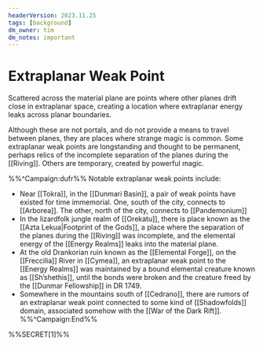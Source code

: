 ```yaml
---
headerVersion: 2023.11.25
tags: [background]
dm_owner: tim
dm_notes: important
---
```

# Extraplanar Weak Point

Scattered across the material plane are points where other planes drift close in extraplanar space, creating a location where extraplanar energy leaks across planar boundaries. 

Although these are not portals, and do not provide a means to travel between planes, they are places where strange magic is common. Some extraplanar weak points are longstanding and thought to be permanent, perhaps relics of the incomplete separation of the planes during the [[Riving]]. Others are temporary, created by powerful magic. 

%%^Campaign:dufr%%
Notable extraplanar weak points include:
- Near [[Tokra]], in the [[Dunmari Basin]], a pair of weak points have existed for time immemorial. One, south of the city, connects to [[Arborea]]. The other, north of the city, connects to [[Pandemonium]]
- In the lizardfolk jungle realm of [[Orekatu]], there is place known as the [[Azta Lekua|Footprint of the Gods]], a place where the separation of the planes during the [[Riving]] was incomplete, and the elemental energy of the [[Energy Realms]] leaks into the material plane.
- At the old Drankorian ruin known as the [[Elemental Forge]], on the [[Freccilia]] River in [[Cymea]], an extraplanar weak point to the [[Energy Realms]] was maintained by a bound elemental creature known as [[Sh’shethis]], until the bonds were broken and the creature freed by the [[Dunmar Fellowship]] in DR 1749. 
- Somewhere in the mountains south of [[Cedrano]], there are rumors of an extraplanar weak point connected to some kind of [[Shadowfolds]] domain, associated somehow with the [[War of the Dark Rift]].
%%^Campaign:End%%

%%SECRET[1]%%